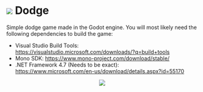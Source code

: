 # ![](https://i.imgur.com/rX8GMDv.png) Dodge

Simple dodge game made in the Godot engine. You will most likely need the following dependencies to build the game:

+ Visual Studio Build Tools: https://visualstudio.microsoft.com/downloads/?q=build+tools
+ Mono SDK: https://www.mono-project.com/download/stable/
+ .NET Framework 4.7 (Needs to be exact): https://www.microsoft.com/en-us/download/details.aspx?id=55170

<p align="center">
<img src="https://i.imgur.com/Hwx2udm.gif" />
</p>
